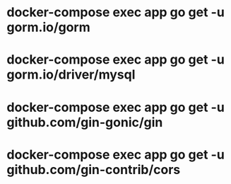 # docker-compose exec app go get -u gorm.io/gorm

# docker-compose exec app go get -u gorm.io/driver/mysql

# docker-compose exec app go get -u github.com/gin-gonic/gin

# docker-compose exec app go get -u github.com/gin-contrib/cors
